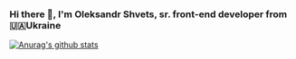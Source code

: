 ### Hi there 👋, I'm Oleksandr Shvets, sr. front-end developer from 🇺🇦Ukraine

[![Anurag's github stats](https://github-readme-stats.vercel.app/api?username=oleksandr-shvets)](https://github.com/anuraghazra/github-readme-stats)

